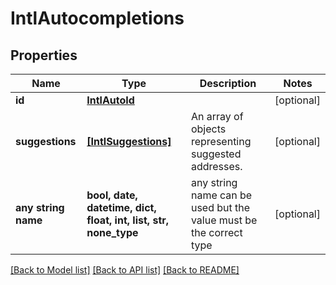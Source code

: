 # IntlAutocompletions


## Properties
Name | Type | Description | Notes
------------ | ------------- | ------------- | -------------
**id** | [**IntlAutoId**](IntlAutoId.md) |  | [optional] 
**suggestions** | [**[IntlSuggestions]**](IntlSuggestions.md) | An array of objects representing suggested addresses.  | [optional] 
**any string name** | **bool, date, datetime, dict, float, int, list, str, none_type** | any string name can be used but the value must be the correct type | [optional]

[[Back to Model list]](../README.md#documentation-for-models) [[Back to API list]](../README.md#documentation-for-api-endpoints) [[Back to README]](../README.md)


